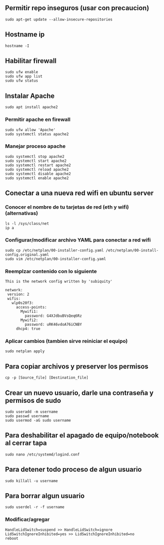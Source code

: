 ## Permitir repo inseguros (usar con precaucion)
```
sudo apt-get update --allow-insecure-repositories
```
## Hostname ip
```
hostname -I
```
## Habilitar firewall
```
sudo ufw enable
sudo ufw app list
sudo ufw status
```
## Instalar Apache
```
sudo apt install apache2
```
### Permitir apache en firewall
```
sudo ufw allow 'Apache'
sudo systemctl status apache2
```
### Manejar proceso apache
```
sudo systemctl stop apache2
sudo systemctl start apache2
sudo systemctl restart apache2
sudo systemctl reload apache2
sudo systemctl disable apache2
sudo systemctl enable apache2
```

## Conectar a una nueva red wifi en ubuntu server
### Conocer el nombre de tu tarjetas de red (eth y wifi)(alternativas)
```
ls -l /sys/class/net
ip a
```
### Configurar/modificar archivo YAML para conectar a red wifi
```
sudo cp /etc/netplan/00-installer-config.yaml /etc/netplan/00-install-config.original.yaml
sudo vim /etc/netplan/00-installer-config.yaml
```
### Reemplzar contenido con lo siguiente
```
This is the network config written by 'subiquity'

network:
 version: 2 
 wifis:
   wlp0s20f3:
     access-points:
       Mywifi1:
         password: G4XJdbuBVsQeq6Rz
       Mywifi2:
         password: uRK46vdoA76iCNBY
     dhcp4: true
```
### Aplicar cambios (tambien sirve reiniciar el equipo)
```
sudo netplan apply
```
## Para copiar archivos y preserver los permisos
```
cp -p [Source_file] [Destination_file]
```
## Crear un nuevo usuario, darle una contraseña y permisos de sudo
```
sudo useradd -m username
sudo passwd username
sudo usermod -aG sudo username
```
## Para deshabilitar el apagado de equipo/notebook al cerrar tapa
```
sudo nano /etc/systemd/logind.conf
```
## Para detener todo proceso de algun usuario
```
sudo killall -u username
```
## Para borrar algun usuario 
```
sudo userdel -r -f username
```
### Modificar/agregar
```
HandleLidSwitch=suspend >> HandleLidSwitch=ignore
LidSwitchIgnoreInhibited=yes >> LidSwitchIgnoreInhibited=no
reboot
```
